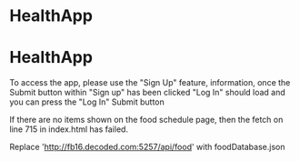 # HealthApp
# HealthApp

To access the app, please  use the "Sign Up" feature, information, once the Submit button within "Sign up" has been clicked
"Log In" should load and you can press the "Log In" Submit button


If there are no items shown on the food schedule page, then the fetch on line 715 in index.html has failed.

Replace 'http://fb16.decoded.com:5257/api/food' with foodDatabase.json